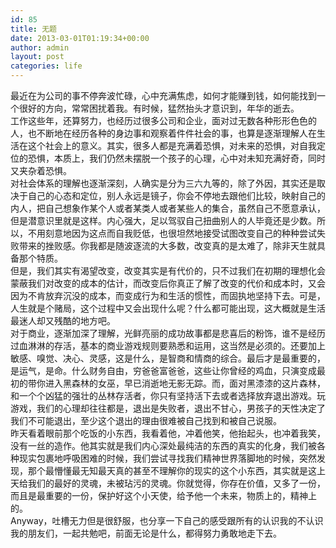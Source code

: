 ```yaml
---
id: 85
title: 无题
date: 2013-03-01T01:19:34+00:00
author: admin
layout: post
categories: life
---
```

<div>
  最近在为公司的事不停奔波忙碌，心中充满焦虑，如何才能赚到钱，如何能找到一个很好的方向，常常困扰着我。有时候，猛然抬头才意识到，年华的逝去。
</div>

<div>
</div>

<div>
  <div>
    工作这些年，还算努力，也经历过很多公司和企业，面对过无数各种形形色色的人，也不断地在经历各种的身边事和观察着件件社会的事，也算是逐渐理解人在生活在这个社会上的意义。其实，很多人都是充满着恐惧，对未来的恐惧，对自我定位的恐惧，本质上，我们仍然未摆脱一个孩子的心理，心中对未知充满好奇，同时又夹杂着恐惧。
  </div>
  
  <div>
  </div>
  
  <div>
    对社会体系的理解也逐渐深刻，人确实是分为三六九等的，除了外因，其实还是取决于自己的心态和定位，别人永远是镜子，你会不停地去跟他们比较，映射自己的内人，把自己想象作某个人或者某类人或者某些人的集合，虽然自己不愿意承认，但是潜意识里就是这样。内心强大，足以驾驭自己扭曲别人的人毕竟还是少数。所以，不用刻意地因为这点而自我贬低，也很坦然地接受试图改变自己的种种尝试失败带来的挫败感。你我都是随波逐流的大多数，改变真的是太难了，除非天生就具备那个特质。
  </div>
  
  <div>
  </div>
  
  <div>
    但是，我们其实有渴望改变，改变其实是有代价的，只不过我们在初期的理想化会蒙蔽我们对改变的成本的估计，而改变后你真正了解了改变的代价和成本时，又会因为不肯放弃沉没的成本，而变成行为和生活的惯性，而固执地坚持下去。可是，人生就是个赌局，这个过程中又会出现什么呢？什么都可能出现，这大概就是生活最迷人却又残酷的地方吧。
  </div>
  
  <div>
  </div>
  
  <div>
    对于商业，逐渐加深了理解，光鲜亮丽的成功故事都是悲喜后的粉饰，谁不是经历过血淋淋的存活，基本的商业游戏规则要熟悉和运用，这当然是必须的。还要加上敏感、嗅觉、决心、灵感，这是什么，是智商和情商的综合。最后才是最重要的，是运气，是命。什么财务自由，穷爸爸富爸爸，这些让你曾经的鸡血，只演变成最初的带你进入黑森林的女巫，早已消逝地无影无踪。而，面对黑漆漆的这片森林，和一个个凶猛的强壮的丛林存活者，你只有坚持活下去或者选择放弃退出游戏。玩游戏，我们的心理却往往都是，退出是失败者，退出不甘心，男孩子的天性决定了我们不可能退出，至少这个退出的理由很难被自己找到和被自己说服。
  </div>
  
  <div>
  </div>
  
  <div>
    昨天看着眼前那个吃饭的小东西，我看着他，冲着他笑，他抬起头，也冲着我笑，没有一丝的造作。他其实就是我们内心深处最纯洁的东西的真实的化身，我们被各种现实包裹地呼吸困难的时候，我们尝试寻找我们精神世界落脚地的时候，突然发现，那个最懵懂最无知最天真的甚至不理解你的现实的这个小东西，其实就是这上天给我们的最好的灵魂，未被玷污的灵魂。你就觉得，你存在价值，又多了一份，而且是最重要的一份，保护好这个小天使，给予他一个未来，物质上的，精神上的。
  </div>
  
  <div>
  </div>
  
  <div>
    Anyway，吐槽无力但是很舒服，也分享一下自己的感受跟所有的认识我的不认识我的朋友们，一起共勉吧，前面无论是什么，都得努力勇敢地走下去。
  </div>
</div>